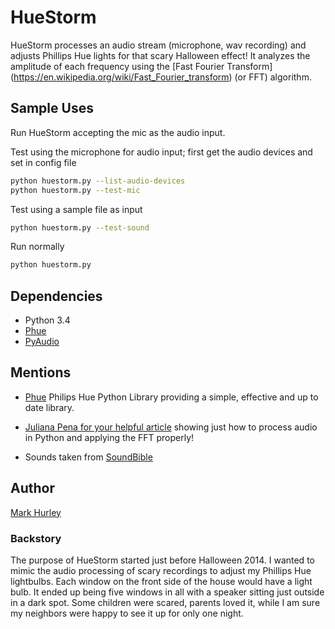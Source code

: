 # HueStorm #

HueStorm processes an audio stream (microphone, wav recording) and adjusts Phillips Hue lights for that scary Halloween effect! It analyzes the amplitude of each frequency using the [Fast Fourier Transform] (https://en.wikipedia.org/wiki/Fast_Fourier_transform) (or FFT) algorithm.

## Sample Uses ##

Run HueStorm accepting the mic as the audio input.

Test using the microphone for audio input; first get the audio devices and set in config file

~~~bash
python huestorm.py --list-audio-devices
python huestorm.py --test-mic
~~~

Test using a sample file as input

~~~bash
python huestorm.py --test-sound
~~~

Run normally

~~~bash
python huestorm.py
~~~


## Dependencies ##

* Python 3.4
* [Phue](https://pypi.python.org/pypi/phue/)
* [PyAudio](https://pypi.python.org/pypi/PyAudio)


## Mentions ##

* [Phue](https://github.com/studioimaginaire/phue) Philips Hue Python Library providing a simple, effective and up to date library.

* [Juliana Pena for your helpful article](http://julip.co/2012/05/arduino-python-soundlight-spectrum/) showing just how to process audio in Python and applying the FFT properly!

* Sounds taken from [SoundBible](http://soundbible.com)

## Author ##

[Mark Hurley](https://github.com/markph0204)

### Backstory ###

The purpose of HueStorm started just before Halloween 2014.  I wanted to mimic the audio processing of scary recordings to adjust my Phillips Hue lightbulbs.  Each window on the front side of the house would have a light bulb.  It ended up being five windows in all with a speaker sitting just outside in a dark spot.  Some children were scared, parents loved it, while I am sure my neighbors were happy to see it up for only one night.
